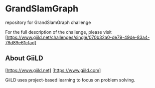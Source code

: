 # GrandSlamGraph
repository for GrandSlamGraph challenge

For the full description of the challenge, please visit
[https://www.giild.net/challenges/single/070b32a0-de79-49de-83a4-78d89e61cfad]

## About GiiLD
[https://www.giild.net] 
[https://www.giild.com]

GiiLD uses project-based learning to focus on problem solving. 
